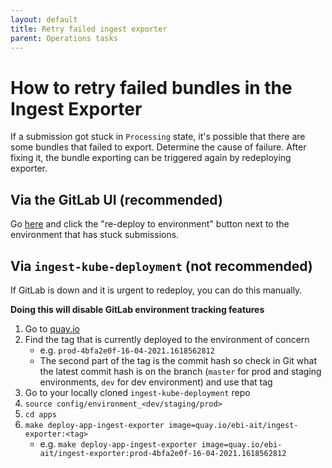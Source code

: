 ```yaml
---
layout: default
title: Retry failed ingest exporter
parent: Operations tasks
---
```


# How to retry failed bundles in the Ingest Exporter

If a submission got stuck in `Processing` state, it's possible that there are some bundles that failed to export.
Determine the cause of failure. After fixing it, the bundle exporting can be triggered again by redeploying exporter.

## Via the GitLab UI (recommended)
Go [here](https://gitlab.ebi.ac.uk/hca/ingest-exporter/-/environments) and click the "re-deploy to environment" button next to the environment that has stuck submissions.

## Via `ingest-kube-deployment` (not recommended)
If GitLab is down and it is urgent to redeploy, you can do this manually. 

**Doing this will disable GitLab environment tracking features**

1. Go to [quay.io](https://quay.io/repository/ebi-ait/ingest-exporter?tab=tags)
2. Find the tag that is currently deployed to the environment of concern
    - e.g. `prod-4bfa2e0f-16-04-2021.1618562812`
    - The second part of the tag is the commit hash so check in Git what the latest commit hash is on the branch (`master` for prod and staging environments, `dev` for dev environment) and use that tag
3. Go to your locally cloned `ingest-kube-deployment` repo
4. `source config/environment_<dev/staging/prod>`
5. `cd apps`
6. `make deploy-app-ingest-exporter image=quay.io/ebi-ait/ingest-exporter:<tag>`
    - e.g. `make deploy-app-ingest-exporter image=quay.io/ebi-ait/ingest-exporter:prod-4bfa2e0f-16-04-2021.1618562812`
